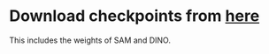 # Download checkpoints from [here](https://drive.google.com/drive/folders/1KUIFMgvHeZtKIML-hzzBIjZ-3Kxo4JGt?usp=drive_link)

This includes the weights of SAM and DINO.
